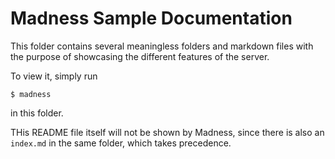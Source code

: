 Madness Sample Documentation
==================================================

This folder contains several meaningless folders and markdown files with the
purpose of showcasing the different features of the server.

To view it, simply run

    $ madness

in this folder.


THis README file itself will not be shown by Madness, since there is also an
`index.md` in the same folder, which takes precedence.

